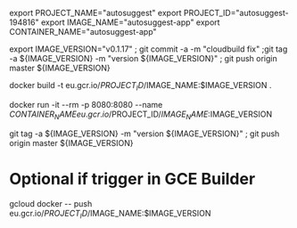export PROJECT_NAME="autosuggest"
export PROJECT_ID="autosuggest-194816"
export IMAGE_NAME="autosuggest-app"
export CONTAINER_NAME="autosuggest-app"

export IMAGE_VERSION="v0.1.17" ; git commit -a -m "cloudbuild fix" ;git tag -a ${IMAGE_VERSION} -m "version ${IMAGE_VERSION}" ; git push origin master ${IMAGE_VERSION}

docker build -t eu.gcr.io/$PROJECT_ID/$IMAGE_NAME:$IMAGE_VERSION .

docker run -it --rm -p 8080:8080 --name $CONTAINER_NAME eu.gcr.io/$PROJECT_ID/$IMAGE_NAME:$IMAGE_VERSION

git tag -a ${IMAGE_VERSION} -m "version ${IMAGE_VERSION}" ; git push origin master ${IMAGE_VERSION}

# Optional if trigger in GCE Builder
gcloud docker -- push eu.gcr.io/$PROJECT_ID/$IMAGE_NAME:$IMAGE_VERSION

